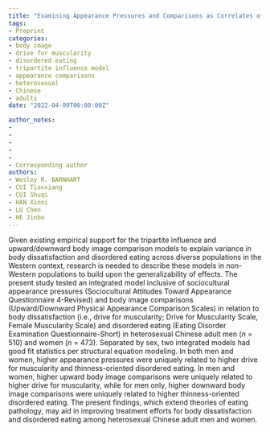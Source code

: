 ```yaml
---
title: "Examining Appearance Pressures and Comparisons as Correlates of Drive for Muscularity and Thinness-Oriented Disordered Eating in Chinese Heterosexual Men and Women: Testing an Integrated Model"
tags:
- Preprint
categories:
- body image
- drive for muscularity
- disordered eating
- tripartite influence model
- appearance comparisons
- heterosexual
- Chinese
- adults
date: "2022-04-09T00:00:00Z"

author_notes:
-
-
-
-
-
- Corresponding author
authors:
- Wesley R. BARNHART
- CUI Tianxiang
- CUI Shuqi
- HAN Xinni
- LU Chen
- HE Jinbo
---
```


Given existing empirical support for the tripartite influence and upward/downward body image comparison models to explain variance in body dissatisfaction and disordered eating across diverse populations in the Western context, research is needed to describe these models in non-Western populations to build upon the generalizability of effects. The present study tested an integrated model inclusive of sociocultural appearance pressures (Sociocultural Attitudes Toward Appearance Questionnaire 4-Revised) and body image comparisons (Upward/Downward Physical Appearance Comparison Scales) in relation to body dissatisfaction (i.e., drive for muscularity; Drive for Muscularity Scale, Female Muscularity Scale) and disordered eating (Eating Disorder Examination Questionnaire-Short) in heterosexual Chinese adult men (*n* = 510) and women (*n* = 473). Separated by sex, two integrated models had good fit statistics per structural equation modeling. In both men and women, higher appearance pressures were uniquely related to higher drive for muscularity and thinness-oriented disordered eating. In men and women, higher upward body image comparisons were uniquely related to higher drive for muscularity, while for men only, higher downward body image comparisons were uniquely related to higher thinness-oriented disordered eating. The present findings, which extend theories of eating pathology, may aid in improving treatment efforts for body dissatisfaction and disordered eating among heterosexual Chinese adult men and women. 
